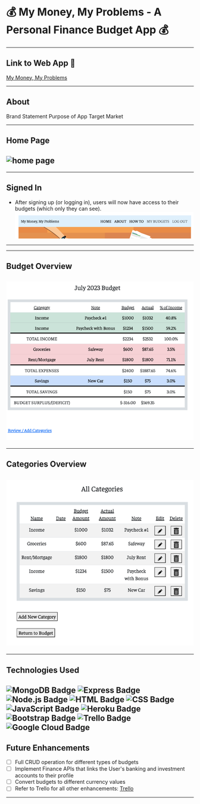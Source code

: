 # :moneybag: My Money, My Problems - A Personal Finance Budget App :moneybag:

---

## Link to Web App :link:
[My Money, My Problems](https://my-money-my-problems-adc02cdb74c3.herokuapp.com/)

---

## About
Brand Statement
Purpose of App
Target Market


---
## Home Page
![home page](public/images/images/index.png)
---
---
## Signed In
 - After signing up (or logging in), users will now have access to their budgets (which only they can see).
![sign in page](public/images/index-sign-in.png)
---
---
## Budget Overview
![budget show page](public/images/budgets-show.png)
---
---
## Categories Overview
![categories index page](public/images/categories-index.png)
---
---
## Technologies Used
 ![MongoDB Badge](https://img.shields.io/badge/MongoDB-4EA94B?style=for-the-badge&logo=mongodb&logoColor=white)
 ![Express Badge](https://img.shields.io/badge/Express.js-000000?style=for-the-badge&logo=express&logoColor=white)
 ![Node.js Badge](https://img.shields.io/badge/Node.js-339933?style=for-the-badge&logo=nodedotjs&logoColor=white)
 ![HTML Badge](https://img.shields.io/badge/HTML5-E34F26?style=for-the-badge&logo=html5&logoColor=white)
 ![CSS Badge](https://img.shields.io/badge/CSS3-1572B6?style=for-the-badge&logo=css3&logoColor=white)
 ![JavaScript Badge](https://img.shields.io/badge/JavaScript-323330?style=for-the-badge&logo=javascript&logoColor=F7DF1E)
 ![Heroku Badge](https://img.shields.io/badge/Heroku-430098?style=for-the-badge&logo=heroku&logoColor=white)
 ![Bootstrap Badge](https://img.shields.io/badge/Bootstrap-563D7C?style=for-the-badge&logo=bootstrap&logoColor=white)
 ![Trello Badge](https://img.shields.io/badge/Trello-0052CC?style=for-the-badge&logo=trello&logoColor=white)
 ![Google Cloud Badge](https://img.shields.io/badge/Google_Cloud-4285F4?style=for-the-badge&logo=google-cloud&logoColor=white)
---

## Future Enhancements
   - [ ] Full CRUD operation for different types of budgets
   - [ ] Implement Finance APIs that links the User's banking and investment accounts to their profile
   - [ ] Convert budgets to different currency values
   - [ ] Refer to Trello for all other enhancements: [Trello](https://trello.com/b/NApXZZXE/budget-app-men-full-stack-crud)
---